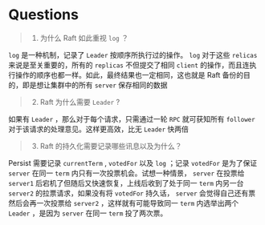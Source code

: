 # Questions

> 1. 为什么 Raft 如此重视 `log` ？

 `log` 是一种机制，记录了 `Leader` 按顺序所执行过的操作。 `log` 对于这些 `relicas` 来说是至关重要的，所有的 `replicas` 不但提交了相同 `client` 的操作，而且连执行操作的顺序也都一样。如此，最终结果也一定相同，这也就是 Raft 备份的目的，即是想让集群中的所有 `server` 保存相同的数据

> 2. Raft 为什么需要 `Leader` ?

如果有 `Leader` ，那么对于每个请求，只需通过一轮 `RPC` 就可获知所有 `follower` 对于该请求的处理意见。这样更高效，比无 `Leader` 快两倍

> 3. Raft 的持久化需要记录哪些讯息以及为什么？

Persist 需要记录 `currentTerm` , `votedFor` 以及 `log` ；记录 `votedFor` 是为了保证 `server` 在同一 `term` 内只有一次投票机会。试想一种情景， `server` 在投票给 `server1` 后宕机了但随后又快速恢复，上线后收到了处于同一 `term` 内另一台 `server2` 的拉票请求，如果没有将 `votedFor` 持久话，  `server` 会觉得自己还有票然后会再一次投票给 `server2` ，这样就有可能导致同一 `term` 内选举出两个 `Leader` ，是因为 `server` 在同一 `term` 投了两次票。

